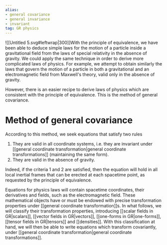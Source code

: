 ```yaml
---
alias:
- general covariance
- general invariance
- invariant
tag: GR physics
---
```

![[Untitled 5.svg#leftwrap|300]]With the principle of equivalence, we have been able to deduce simple laws for the motion of a particle inside a gravitational field from the laws of special relativity in the absence of gravity. We could apply the same technique in order to derive more complicated laws of physics. For example, we attempt to obtain similarly the laws that govern the motion of a particle in both a gravitational and an electromagnetic field from Maxwell's theory, valid only in the absence of gravity.

However, there is an easier recipe to derive laws of physics which are consistent with the principle of equivalence. This is the method of general covariance. 

# Method of general covariance
According to this method, we seek equations that satisfy two rules
1. They are valid in all coordinate systems, i.e. they are invariant under [[general coordinate transformation|general coordinate transformations]] (maintaining the same form).
2. They are valid in the absence of gravity.

Indeed, if the criteria 1 and 2 are satisfied, then the equation will hold in all local inertial frames that can be erected at each spacetime point, as requested by the principle of equivalence.

Equations for physics laws will contain spacetime coordinates, their derivatives and fields, such as the electromagnetic field. These mathematical objects have or must be endowed with precise transformation properties under [[general coordinate transformation]]s. In what follows, we will classify their transformation properties, introducing [[scalar fields in GR|scalars]], [[vector fields in GR|vectors]], [[one-forms in GR|one-forms]], [[tensor fields in GR|tensors]] and [[densities]]. With this classification at hand, we will then be able to write equations which transform covariantly, under [[general coordinate transformation|general coordinate transformations]].